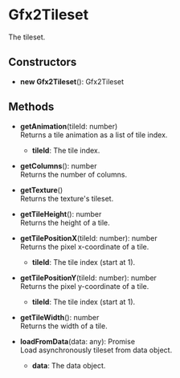 # Gfx2Tileset

The tileset.
## Constructors
- **new Gfx2Tileset**(): Gfx2Tileset   
## Methods
- **getAnimation**(tileId: number)   
Returns a tile animation as a list of tile index.
   - **tileId**: The tile index.

- **getColumns**(): number   
Returns the number of columns.

- **getTexture**()   
Returns the texture's tileset.

- **getTileHeight**(): number   
Returns the height of a tile.

- **getTilePositionX**(tileId: number): number   
Returns the pixel x-coordinate of a tile.
   - **tileId**: The tile index (start at 1).

- **getTilePositionY**(tileId: number): number   
Returns the pixel y-coordinate of a tile.
   - **tileId**: The tile index (start at 1).

- **getTileWidth**(): number   
Returns the width of a tile.

- **loadFromData**(data: any): Promise   
Load asynchronously tileset from data object.
   - **data**: The data object.
